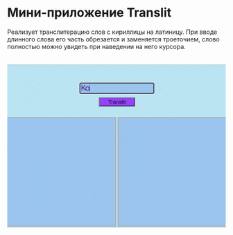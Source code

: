 # Мини-приложение Translit
Реализует транслитерацию слов с кириллицы на латиницу. При вводе длинного слова его часть обрезается и заменяется троеточием, слово полностью можно увидеть при наведении на него курсора.
######
![gif](translit.gif)                                                                                                                
